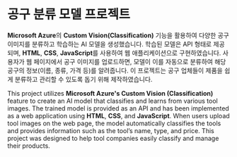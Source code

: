# 공구 분류 모델 프로젝트
**Microsoft Azure**의 **Custom Vision(Classification)** 기능을 활용하여 다양한 공구 이미지를 분류하고 학습하는 AI 모델을 생성했습니다. 학습된 모델은 API 형태로 제공되며, **HTML**, **CSS**, **JavaScript**를 사용하여 웹 애플리케이션으로 구현하였습니다. 사용자가 웹 페이지에서 공구 이미지를 업로드하면, 모델이 이를 자동으로 분류하여 해당 공구의 정보(이름, 종류, 가격 등)를 알려줍니다.
이 프로젝트는 공구 업체들이 제품을 쉽게 분류하고 관리할 수 있도록 돕기 위해 제작하였습니다.

This project utilizes **Microsoft Azure's Custom Vision (Classification)** feature to create an AI model that classifies and learns from various tool images. The trained model is provided as an API and has been implemented as a web application using **HTML**, **CSS**, and **JavaScript**. When users upload tool images on the web page, the model automatically classifies the tools and provides information such as the tool’s name, type, and price.
This project was designed to help tool companies easily classify and manage their products.
